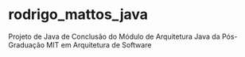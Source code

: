 # rodrigo_mattos_java
Projeto de Java de Conclusão do Módulo de Arquitetura Java da Pós-Graduação MIT em Arquitetura de Software
